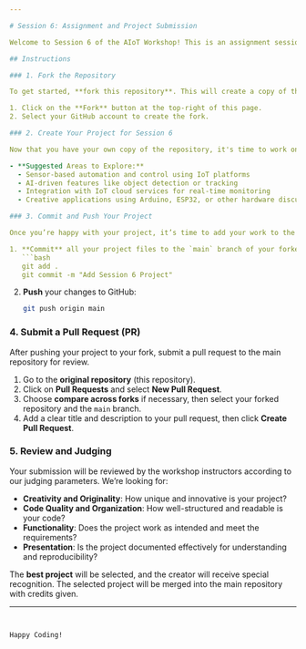 ```yaml
---

# Session 6: Assignment and Project Submission

Welcome to Session 6 of the AIoT Workshop! This is an assignment session where you'll get to apply all that you've learned and demonstrate your project-building skills. Follow the steps below to complete and submit your assignment successfully.

## Instructions

### 1. Fork the Repository

To get started, **fork this repository**. This will create a copy of the workshop materials in your GitHub account, allowing you to make changes and create your own project.

1. Click on the **Fork** button at the top-right of this page.
2. Select your GitHub account to create the fork.

### 2. Create Your Project for Session 6

Now that you have your own copy of the repository, it's time to work on your project for Session 6. For this session, your task is to design and implement a unique project that demonstrates your understanding of the workshop materials. Your project can include elements such as IoT connectivity, object detection, hand tracking, or other AI/ML-based implementations learned during the sessions.

- **Suggested Areas to Explore:**
  - Sensor-based automation and control using IoT platforms
  - AI-driven features like object detection or tracking
  - Integration with IoT cloud services for real-time monitoring
  - Creative applications using Arduino, ESP32, or other hardware discussed

### 3. Commit and Push Your Project

Once you’re happy with your project, it’s time to add your work to the repository fork and push it to GitHub.

1. **Commit** all your project files to the `main` branch of your forked repository.
   ```bash
   git add .
   git commit -m "Add Session 6 Project"
   ```
2. **Push** your changes to GitHub:
   ```bash
   git push origin main
   ```

### 4. Submit a Pull Request (PR)

After pushing your project to your fork, submit a pull request to the main repository for review.

1. Go to the **original repository** (this repository).
2. Click on **Pull Requests** and select **New Pull Request**.
3. Choose **compare across forks** if necessary, then select your forked repository and the `main` branch.
4. Add a clear title and description to your pull request, then click **Create Pull Request**.

### 5. Review and Judging

Your submission will be reviewed by the workshop instructors according to our judging parameters. We’re looking for:

- **Creativity and Originality**: How unique and innovative is your project?
- **Code Quality and Organization**: How well-structured and readable is your code?
- **Functionality**: Does the project work as intended and meet the requirements?
- **Presentation**: Is the project documented effectively for understanding and reproducibility?

The **best project** will be selected, and the creator will receive special recognition. The selected project will be merged into the main repository with credits given.

---
```


Happy Coding!
